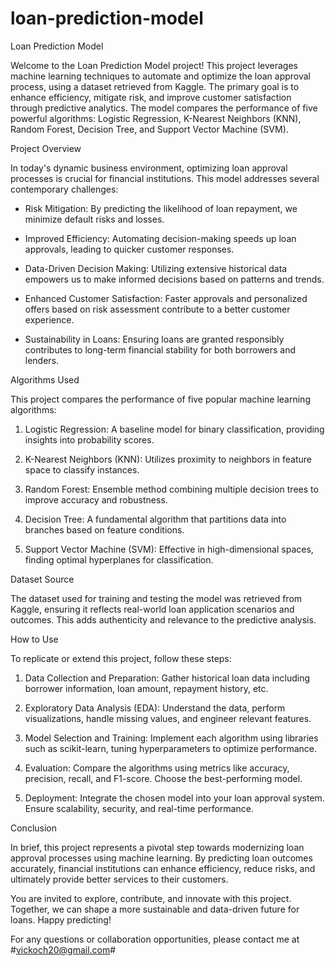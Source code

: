 # loan-prediction-model
Loan Prediction Model

Welcome to the Loan Prediction Model project! This project leverages machine learning techniques to automate and optimize the loan approval process, using a dataset retrieved from Kaggle. The primary goal is to enhance efficiency, mitigate risk, and improve customer satisfaction through predictive analytics. The model compares the performance of five powerful algorithms: Logistic Regression, K-Nearest Neighbors (KNN), Random Forest, Decision Tree, and Support Vector Machine (SVM).

Project Overview

In today's dynamic business environment, optimizing loan approval processes is crucial for financial institutions. This model addresses several contemporary challenges:

- Risk Mitigation: By predicting the likelihood of loan repayment, we minimize default risks and losses.
  
- Improved Efficiency: Automating decision-making speeds up loan approvals, leading to quicker customer responses.
  
- Data-Driven Decision Making: Utilizing extensive historical data empowers us to make informed decisions based on patterns and trends.
  
- Enhanced Customer Satisfaction: Faster approvals and personalized offers based on risk assessment contribute to a better customer experience.
  
- Sustainability in Loans: Ensuring loans are granted responsibly contributes to long-term financial stability for both borrowers and lenders.

Algorithms Used

This project compares the performance of five popular machine learning algorithms:

1. Logistic Regression: A baseline model for binary classification, providing insights into probability scores.
   
2. K-Nearest Neighbors (KNN): Utilizes proximity to neighbors in feature space to classify instances.
   
3. Random Forest: Ensemble method combining multiple decision trees to improve accuracy and robustness.
   
4. Decision Tree: A fundamental algorithm that partitions data into branches based on feature conditions.
   
5. Support Vector Machine (SVM): Effective in high-dimensional spaces, finding optimal hyperplanes for classification.

Dataset Source

The dataset used for training and testing the model was retrieved from Kaggle, ensuring it reflects real-world loan application scenarios and outcomes. This adds authenticity and relevance to the predictive analysis.

How to Use

To replicate or extend this project, follow these steps:

1. Data Collection and Preparation: Gather historical loan data including borrower information, loan amount, repayment history, etc.
   
2. Exploratory Data Analysis (EDA): Understand the data, perform visualizations, handle missing values, and engineer relevant features.
   
3. Model Selection and Training: Implement each algorithm using libraries such as scikit-learn, tuning hyperparameters to optimize performance.
   
4. Evaluation: Compare the algorithms using metrics like accuracy, precision, recall, and F1-score. Choose the best-performing model.
   
5. Deployment: Integrate the chosen model into your loan approval system. Ensure scalability, security, and real-time performance.

Conclusion

In brief, this project represents a pivotal step towards modernizing loan approval processes using machine learning. By predicting loan outcomes accurately, financial institutions can enhance efficiency, reduce risks, and ultimately provide better services to their customers.

You are invited to explore, contribute, and innovate with this project. Together, we can shape a more sustainable and data-driven future for loans. Happy predicting!

For any questions or collaboration opportunities, please contact me at #vickoch20@gmail.com# 
